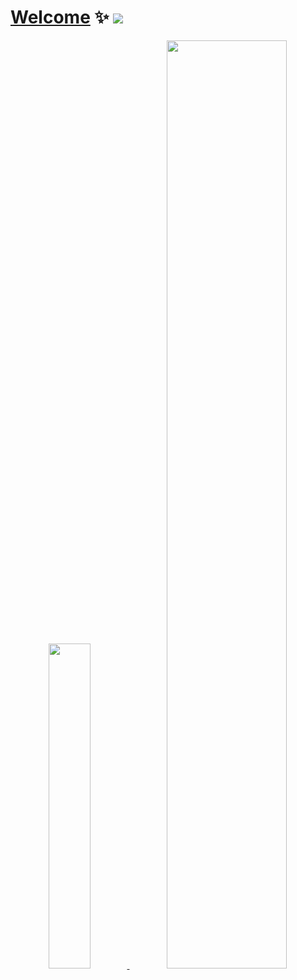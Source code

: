 
<!--
**huangwb8/huangwb8** is a ✨ _special_ ✨ repository because its `README.md` (this file) appears on your GitHub profile.

Here are some ideas to get you started:

- 🔭 I’m currently working on ...
- 🌱 I’m currently learning ...
- 👯 I’m looking to collaborate on ...
- 🤔 I’m looking for help with ...
- 💬 Ask me about ...
- 📫 How to reach me: ...
- 😄 Pronouns: ...
- ⚡ Fun fact: ...
-->

# [Welcome](https://blognas.hwb0307.com) ✨ <a href="https://blognas.hwb0307.com"><img src="https://komarev.com/ghpvc/?username=huangwb8&color=blueviolet&style=flat-square&label=Nice+To+Meet+U"></a>

<a href="https://blognas.hwb0307.com">
<p align="center"> 
 <img src="https://github-profile-trophy.vercel.app/?username=huangwb8&theme=algolia&row=2&column=3&no-frame=true" width="36.5%"/>
 <img src="https://stats.readme.icodeq.com/api?username=huangwb8&show_icons=true&theme=radical&&hide_border=true" width="61.7%"/>
</p>
</a>
